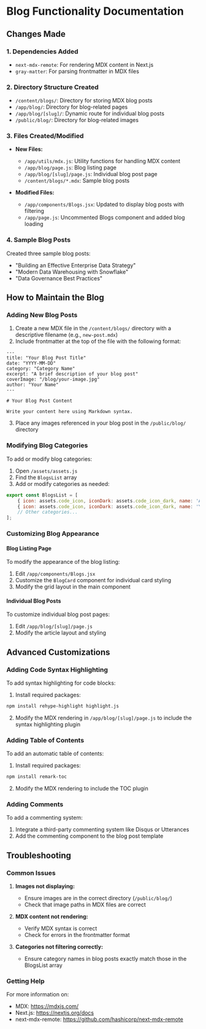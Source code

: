 # Blog Functionality Documentation

## Changes Made

### 1. Dependencies Added
- `next-mdx-remote`: For rendering MDX content in Next.js
- `gray-matter`: For parsing frontmatter in MDX files

### 2. Directory Structure Created
- `/content/blogs/`: Directory for storing MDX blog posts
- `/app/blog/`: Directory for blog-related pages
- `/app/blog/[slug]/`: Dynamic route for individual blog posts
- `/public/blog/`: Directory for blog-related images

### 3. Files Created/Modified
- **New Files:**
  - `/app/utils/mdx.js`: Utility functions for handling MDX content
  - `/app/blog/page.js`: Blog listing page
  - `/app/blog/[slug]/page.js`: Individual blog post page
  - `/content/blogs/*.mdx`: Sample blog posts

- **Modified Files:**
  - `/app/components/Blogs.jsx`: Updated to display blog posts with filtering
  - `/app/page.js`: Uncommented Blogs component and added blog loading

### 4. Sample Blog Posts
Created three sample blog posts:
- "Building an Effective Enterprise Data Strategy"
- "Modern Data Warehousing with Snowflake"
- "Data Governance Best Practices"

## How to Maintain the Blog

### Adding New Blog Posts

1. Create a new MDX file in the `/content/blogs/` directory with a descriptive filename (e.g., `new-post.mdx`)
2. Include frontmatter at the top of the file with the following format:

```mdx
---
title: "Your Blog Post Title"
date: "YYYY-MM-DD"
category: "Category Name"
excerpt: "A brief description of your blog post"
coverImage: "/blog/your-image.jpg"
author: "Your Name"
---

# Your Blog Post Content

Write your content here using Markdown syntax.
```

3. Place any images referenced in your blog post in the `/public/blog/` directory

### Modifying Blog Categories

To add or modify blog categories:
1. Open `/assets/assets.js`
2. Find the `BlogsList` array
3. Add or modify categories as needed:

```javascript
export const BlogsList = [
    { icon: assets.code_icon, iconDark: assets.code_icon_dark, name: 'All'},
    { icon: assets.code_icon, iconDark: assets.code_icon_dark, name: 'Your New Category' },
    // Other categories...
];
```

### Customizing Blog Appearance

#### Blog Listing Page
To modify the appearance of the blog listing:
1. Edit `/app/components/Blogs.jsx`
2. Customize the `BlogCard` component for individual card styling
3. Modify the grid layout in the main component

#### Individual Blog Posts
To customize individual blog post pages:
1. Edit `/app/blog/[slug]/page.js`
2. Modify the article layout and styling

## Advanced Customizations

### Adding Code Syntax Highlighting
To add syntax highlighting for code blocks:

1. Install required packages:
```bash
npm install rehype-highlight highlight.js
```

2. Modify the MDX rendering in `/app/blog/[slug]/page.js` to include the syntax highlighting plugin

### Adding Table of Contents
To add an automatic table of contents:

1. Install required packages:
```bash
npm install remark-toc
```

2. Modify the MDX rendering to include the TOC plugin

### Adding Comments
To add a commenting system:

1. Integrate a third-party commenting system like Disqus or Utterances
2. Add the commenting component to the blog post template

## Troubleshooting

### Common Issues

1. **Images not displaying:**
   - Ensure images are in the correct directory (`/public/blog/`)
   - Check that image paths in MDX files are correct

2. **MDX content not rendering:**
   - Verify MDX syntax is correct
   - Check for errors in the frontmatter format

3. **Categories not filtering correctly:**
   - Ensure category names in blog posts exactly match those in the BlogsList array

### Getting Help

For more information on:
- MDX: https://mdxjs.com/
- Next.js: https://nextjs.org/docs
- next-mdx-remote: https://github.com/hashicorp/next-mdx-remote
